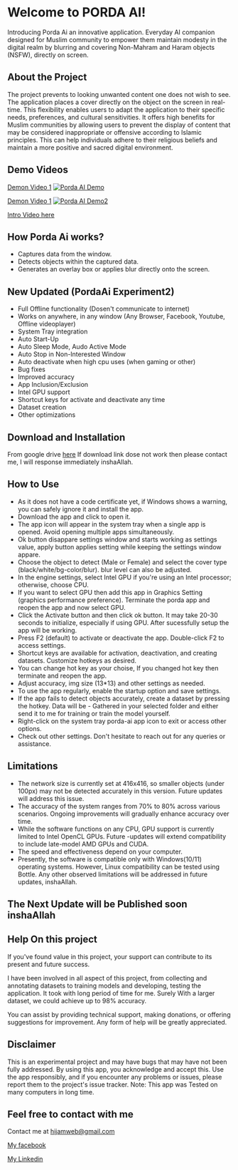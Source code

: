 # Welcome to PORDA AI!
Introducing Porda Ai an innovative application.
Everyday AI companion designed for Muslim community to empower them maintain modesty in the digital realm by blurring and covering Non-Mahram and Haram objects (NSFW), directly on screen.

## About the Project
The project prevents to looking unwanted content one does not wish to see. The application places a cover directly on the object on the screen in real-time. This flexibility enables users to adapt the application to their specific needs, preferences, and cultural sensitivities. It offers high benefits for Muslim communities by allowing users to prevent the display of content that may be considered inappropriate or offensive according to Islamic principles. This can help individuals adhere to their religious beliefs and maintain a more positive and sacred digital environment.

## Demo Videos
[Demon Video 1](https://www.youtube.com/watch?v=XbIZO9VOgqE)
[![Porda AI Demo](http://img.youtube.com/vi/XbIZO9VOgqE/0.jpg)](http://www.youtube.com/watch?v=XbIZO9VOgqE)

[Demon Video 1](https://www.youtube.com/watch?v=iyYQu5W_0xg)
[![Porda AI Demo2](http://img.youtube.com/vi/iyYQu5W_0xg/0.jpg)](https://www.youtube.com/watch?v=iyYQu5W_0xg)

[Intro Video here](https://www.youtube.com/watch?v=XbIZO9VOgqE)

## How Porda Ai works?
- Captures data from the window.
- Detects objects within the captured data.
- Generates an overlay box or applies blur directly onto the screen.

## New Updated (PordaAi Experiment2)
- Full Offline functionality (Dosen't communicate to internet)
- Works on anywhere, in any window (Any Browser, Facebook, Youtube, Offline videoplayer)
- System Tray integration
- Auto Start-Up
- Auto Sleep Mode, Audo Active Mode
- Auto Stop in Non-Interested Window
- Auto deactivate when high cpu uses (when gaming or other)
- Bug fixes
- Improved accuracy
- App Inclusion/Exclusion
- Intel GPU support
- Shortcut keys for activate and deactivate any time
- Dataset creation
- Other optimizations

## Download and Installation
From google drive [here](https://drive.google.com/file/d/1ZBTH7D-r1f5_4OnukdtTVlltWWjG7mI9/view?usp=sharing )
If download link dose not work then please contact me, I will response immediately inshaAllah.

## How to Use
- As it does not have a code certificate yet, if Windows shows a warning, you can safely ignore it and install the app.
- Download the app and click to open it.
- The app icon will appear in the system tray when a single app is opened. Avoid opening multiple apps simultaneously.
- Ok button disappare settings window and starts working as settings value, apply button applies setting while keeping the settings window appare.
- Choose the object to detect (Male or Female) and select the cover type (black/white/bg-color/blur). blur level can also be adjusted.
- In the engine settings, select Intel GPU if you're using an Intel processor; otherwise, choose CPU.
- If you want to select GPU then add this app in Graphics Setting (graphics performance preference). Terminate the porda app and reopen the app and now select GPU.
- Click the Activate button and then click ok button. It may take 20-30 seconds to initialize, especially if using GPU.
After sucessfully setup the app will be working.
- Press F2 (default) to activate or deactivate the app. Double-click F2 to access settings.
- Shortcut keys are available for activation, deactivation, and creating datasets. Customize hotkeys as desired.
- You can change hot key as your choise, If you changed hot key then terminate and reopen the app.
- Adjust accuracy, img size (13*13)  and other settings as needed.
- To use the app regularly, enable the startup option and save settings.
- If the app fails to detect objects accurately, create a dataset by pressing the hotkey. Data will be - Gathered in your selected folder and either send it to me for training or train the model yourself.
- Right-click on the system tray porda-ai app icon to exit or access other options.
- Check out other settings.
Don't hesitate to reach out for any queries or assistance.

## Limitations
- The network size is currently set at 416x416, so smaller objects (under 100px) may not be detected accurately in this version. Future updates will address this issue.
- The accuracy of the system ranges from 70% to 80% across various scenarios. Ongoing improvements will gradually enhance accuracy over time.
- While the software functions on any CPU, GPU support is currently limited to Intel OpenCL GPUs. Future -updates will extend compatibility to include late-model AMD GPUs and CUDA.
- The speed and effectiveness depend on your computer.
- Presently, the software is compatible only with Windows(10/11) operating systems. However, Linux compatibility can be tested using Bottle.
Any other observed limitations will be addressed in future updates, inshaAllah.

## The Next Update will be Published soon inshaAllah

## Help On this project
If you've found value in this project, your support can contribute to its present and future success.

I have been involved in all aspect of this project, from collecting and annotating datasets to training models and developing, testing the application. It took with long period of time for me. Surely With a larger dataset, we could achieve up to 98% accuracy.

You can assist by providing technical support, making donations, or offering suggestions for improvement. Any form of help will be greatly appreciated.

## Disclaimer
This is an experimental project and may have bugs that may have not been fully addressed. By using this app, you acknowledge and accept this.
Use the app responsibly, and if you encounter any problems or issues, please report them to the project's issue tracker.
Note: This app was Tested on many computers in long time.

## Feel free to contact with me
Contact me at [hijamweb@gmail.com](mailto:hijamweb@gmail.com)

[My facebook](https://facebook.com/abdullah.holy)

[My Linkedin](https://www.linkedin.com/in/hijamibnaomar/)
